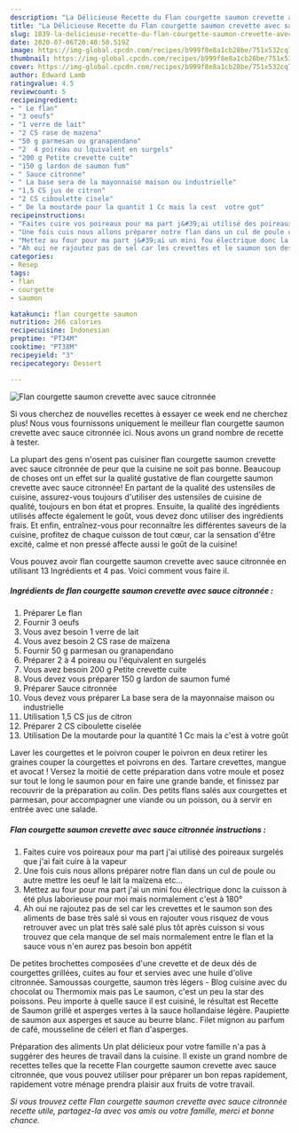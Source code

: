 ```yaml
---
description: "La Délicieuse Recette du Flan courgette saumon crevette avec sauce citronnée"
title: "La Délicieuse Recette du Flan courgette saumon crevette avec sauce citronnée"
slug: 1839-la-delicieuse-recette-du-flan-courgette-saumon-crevette-avec-sauce-citronnee
date: 2020-07-06T20:40:50.519Z
image: https://img-global.cpcdn.com/recipes/b999f8e8a1cb28be/751x532cq70/flan-courgette-saumon-crevette-avec-sauce-citronnee-photo-principale-de-la-recette.jpg
thumbnail: https://img-global.cpcdn.com/recipes/b999f8e8a1cb28be/751x532cq70/flan-courgette-saumon-crevette-avec-sauce-citronnee-photo-principale-de-la-recette.jpg
cover: https://img-global.cpcdn.com/recipes/b999f8e8a1cb28be/751x532cq70/flan-courgette-saumon-crevette-avec-sauce-citronnee-photo-principale-de-la-recette.jpg
author: Edward Lamb
ratingvalue: 4.5
reviewcount: 5
recipeingredient:
- " Le flan"
- "3 oeufs"
- "1 verre de lait"
- "2 CS rase de mazena"
- "50 g parmesan ou granapendano"
- "2  4 poireau ou lquivalent en surgels"
- "200 g Petite crevette cuite"
- "150 g lardon de saumon fum"
- " Sauce citronne"
- " La base sera de la mayonnaise maison ou industrielle"
- "1,5 CS jus de citron"
- "2 CS ciboulette cisele"
- " De la moutarde pour la quantit 1 Cc mais la cest  votre got"
recipeinstructions:
- "Faites cuire vos poireaux pour ma part j&#39;ai utilisé des poireaux surgelés que j&#39;ai fait cuire à la vapeur"
- "Une fois cuis nous allons préparer notre flan dans un cul de poule ou autre mettre les oeuf le lait la maïzena etc..."
- "Mettez au four pour ma part j&#39;ai un mini fou électrique donc la cuisson à été plus laborieuse pour moi mais normalement c&#39;est à 180°"
- "Ah oui ne rajoutez pas de sel car les crevettes et le saumon son des aliments de base très salé si vous en rajouter vous risquez de vous retrouver avec un plat très salé salé plus tôt après cuisson si vous trouvez que cela manque de sel mais normalement entre le flan et la sauce vous n&#39;en aurez pas besoin bon appétit"
categories:
- Resep
tags:
- flan
- courgette
- saumon

katakunci: flan courgette saumon 
nutrition: 266 calories
recipecuisine: Indonesian
preptime: "PT34M"
cooktime: "PT38M"
recipeyield: "3"
recipecategory: Dessert

---
```



![Flan courgette saumon crevette avec sauce citronnée](https://img-global.cpcdn.com/recipes/b999f8e8a1cb28be/751x532cq70/flan-courgette-saumon-crevette-avec-sauce-citronnee-photo-principale-de-la-recette.jpg)

Si vous cherchez de nouvelles recettes à essayer ce week end ne cherchez plus! Nous vous fournissons uniquement le meilleur flan courgette saumon crevette avec sauce citronnée ici. Nous avons un grand nombre de recette à tester.

La plupart des gens n'osent pas cuisiner flan courgette saumon crevette avec sauce citronnée de peur que la cuisine ne soit pas bonne. Beaucoup de choses ont un effet sur la qualité gustative de flan courgette saumon crevette avec sauce citronnée! En partant de la qualité des ustensiles de cuisine, assurez-vous toujours d'utiliser des ustensiles de cuisine de qualité, toujours en bon état et propres. Ensuite, la qualité des ingrédients utilisés affecte également le goût, vous devez donc utiliser des ingrédients frais. Et enfin, entraînez-vous pour reconnaître les différentes saveurs de la cuisine, profitez de chaque cuisson de tout cœur, car la sensation d'être excité, calme et non pressé affecte aussi le goût de la cuisine!

<!--inarticleads1-->

Vous pouvez avoir flan courgette saumon crevette avec sauce citronnée en utilisant 13 Ingrédients et 4 pas. Voici comment vous faire il.

##### Ingrédients de flan courgette saumon crevette avec sauce citronnée :

1. Préparer  Le flan
1. Fournir 3 oeufs
1. Vous avez besoin 1 verre de lait
1. Vous avez besoin 2 CS rase de maïzena
1. Fournir 50 g parmesan ou granapendano
1. Préparer 2 à 4 poireau ou l&#39;équivalent en surgelés
1. Vous avez besoin 200 g Petite crevette cuite
1. Vous devez vous préparer 150 g lardon de saumon fumé
1. Préparer  Sauce citronnée
1. Vous devez vous préparer  La base sera de la mayonnaise maison ou industrielle
1. Utilisation 1,5 CS jus de citron
1. Préparer 2 CS ciboulette ciselée
1. Utilisation  De la moutarde pour la quantité 1 Cc mais la c&#39;est à votre goût


Laver les courgettes et le poivron couper le poivron en deux retirer les graines couper la courgettes et poivrons en des. Tartare crevettes, mangue et avocat ! Versez la moitié de cette préparation dans votre moule et posez sur tout le long le saumon pour en faire une grande bande, et finissez par recouvrir de la préparation au colin. Des petits flans salés aux courgettes et parmesan, pour accompagner une viande ou un poisson, ou à servir en entrée avec une salade. 

<!--inarticleads2-->

##### Flan courgette saumon crevette avec sauce citronnée instructions :

1. Faites cuire vos poireaux pour ma part j&#39;ai utilisé des poireaux surgelés que j&#39;ai fait cuire à la vapeur
1. Une fois cuis nous allons préparer notre flan dans un cul de poule ou autre mettre les oeuf le lait la maïzena etc...
1. Mettez au four pour ma part j&#39;ai un mini fou électrique donc la cuisson à été plus laborieuse pour moi mais normalement c&#39;est à 180°
1. Ah oui ne rajoutez pas de sel car les crevettes et le saumon son des aliments de base très salé si vous en rajouter vous risquez de vous retrouver avec un plat très salé salé plus tôt après cuisson si vous trouvez que cela manque de sel mais normalement entre le flan et la sauce vous n&#39;en aurez pas besoin bon appétit


De petites brochettes composées d&#39;une crevette et de deux dés de courgettes grillées, cuites au four et servies avec une huile d&#39;olive citronnée. Samoussas courgette, saumon très légers - Blog cuisine avec du chocolat ou Thermomix mais pas Le saumon, c&#39;est un peu la star des poissons. Peu importe à quelle sauce il est cuisiné, le résultat est Recette de Saumon grillé et asperges vertes à la sauce hollandaise légère. Paupiette de saumon aux asperges et sauce au beurre blanc. Filet mignon au parfum de café, mousseline de céleri et flan d&#39;asperges. 

<!--inarticleads1-->

<p>
Préparation des aliments Un plat délicieux pour votre famille n'a pas à suggérer des heures de travail dans la cuisine. Il existe un grand nombre de recettes telles que la recette Flan courgette saumon crevette avec sauce citronnée, que vous pouvez utiliser pour préparer un bon repas rapidement, rapidement votre ménage prendra plaisir aux fruits de votre travail.
</p>

<p>
<i>Si vous trouvez cette Flan courgette saumon crevette avec sauce citronnée recette utile, partagez-la avec vos amis ou votre famille, merci et bonne chance.</i>
</p>
